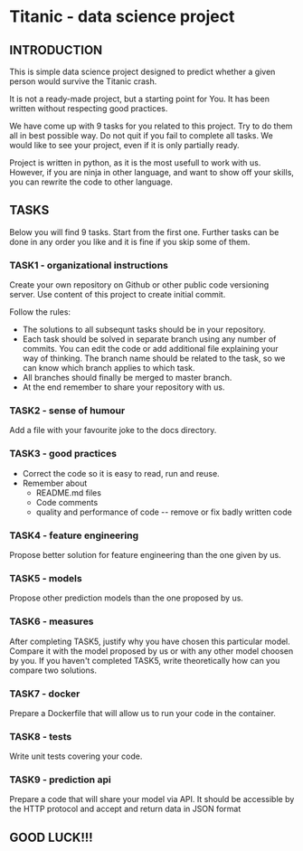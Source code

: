 # Titanic - data science project 

## INTRODUCTION
This is simple data science project designed to predict whether a given person would survive the Titanic crash.

It is not a ready-made project, but a starting point for You. It has been written without respecting good practices.

We have come up with 9 tasks for you related to this project. Try to do them all in best possible way. Do not quit if you fail to complete all tasks. We would like to see your project, even if it is only partially ready.

Project is written in python, as it is the most usefull to work with us. However, if you are ninja in other language, and want to show off your skills, you can rewrite the code to other language.

## TASKS
Below you will find 9 tasks. Start from the first one. Further tasks can be done in any order you like and it is fine if you skip some of them.

### TASK1 - organizational instructions
 Create your own repository on Github or other public code versioning server. Use content of this project to create initial commit.
 
 Follow the rules:
* The solutions to all subsequnt tasks should be in your repository.
* Each task should be solved in separate branch using any number of commits. You can edit the code or add additional file explaining your way of thinking. The branch name should be related to the task, so we can know which branch applies to which task.
* All branches should finally be merged to master branch.
* At the end remember to share your repository with us.

### TASK2 - sense of humour
Add a file with your favourite joke to the docs directory.

### TASK3 - good practices
* Correct the code so it is easy to read, run and reuse.
* Remember about
  * README.md files
  * Code comments
  * quality and performance of code -- remove or fix badly written code

### TASK4 - feature engineering
Propose better solution for feature engineering than the one given by us.

### TASK5 - models
Propose other prediction models than the one proposed by us. 

### TASK6 - measures
After completing TASK5, justify why you have chosen this particular model. Compare it with the model proposed by us or with any other model choosen by you. If you haven't completed TASK5, write theoretically how can you compare two solutions.

### TASK7 - docker
Prepare a Dockerfile that will allow us to run your code in the container.

### TASK8 - tests
Write unit tests covering your code.

### TASK9 - prediction api
Prepare a code that will share your model via API. It should be accessible by the HTTP protocol and accept and return data in JSON format

## GOOD LUCK!!!
